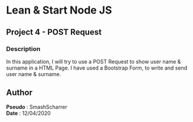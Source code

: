# Lean & Start Node JS

## Project 4 - POST Request

### Description
In this application, I will try to use a POST Request to show user name & surname in a HTML Page.
I have used a Bootstrap Form, to write and send user name & surname.

## Author
**Pseudo** : SmashScharrer  
**Date** : 12/04/2020